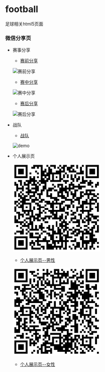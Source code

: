 # football
足球相关html5页面

### 微信分享页

- 赛事分享
   * [赛前分享](http://demy-ouyang.github.io/football/share-html5/index.html)
   
   ![赛前分享](http://demy-ouyang.github.io/football/raw/master/code-images/before.png)
   
   * [赛中分享](http://demy-ouyang.github.io/football/share-html5/index.html)
   
   ![赛中分享](http://demy-ouyang.github.io/football/raw/master/code-images/share_index.png)
   
   * [赛后分享](http://demy-ouyang.github.io/football/share-html5/after.html)
   
    ![赛后分享](http://demy-ouyang.github.io/football/raw/master/code-images/after.png)
- 战队
   * [战队](http://demy-ouyang.github.io/football/team-html5/index.html)
   
   ![demo](http://demy-ouyang.github.io/football/raw/master/code-images/team_index_.png)
   
- 个人展示页
    
   ![demo](https://github.com/Demy-ouyang/football/raw/master/code-images/man.png)
   
   * [个人展示页--男性](http://demy-ouyang.github.io/football/person-html5/man.html)
   
   ![demo](https://github.com/Demy-ouyang/football/raw/master/code-images/woman.png)
   
   * [个人展示页--女性](http://demy-ouyang.github.io/football/person-html5/woman.html)
   